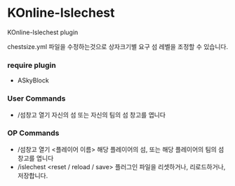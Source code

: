 # KOnline-Islechest
KOnline-Islechest plugin



chestsize.yml 파일을 수정하는것으로 상자크기별 요구 섬 레벨을 조정할 수 있습니다.



### require plugin
- ASkyBlock



### User Commands
- /섬창고 열기   자신의 섬 또는 자신의 팀의 섬 창고를 엽니다



### OP Commands
- /섬창고 열기 <플레이어 이름>   해당 플레이어의 섬, 또는 해당 플레이어의 팀의 섬 창고를 엽니다
- /islechest <reset / reload / save>    플러그인 파일을 리셋하거나, 리로드하거나, 저장합니다.
